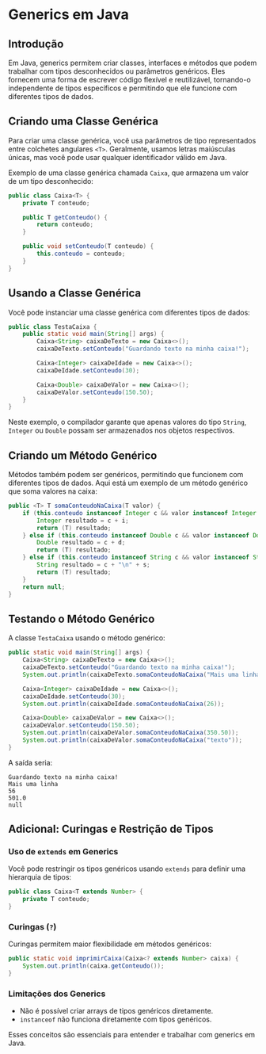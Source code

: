 
# Generics em Java

## Introdução
Em Java, generics permitem criar classes, interfaces e métodos que podem trabalhar com tipos desconhecidos ou parâmetros genéricos. Eles fornecem uma forma de escrever código flexível e reutilizável, tornando-o independente de tipos específicos e permitindo que ele funcione com diferentes tipos de dados.

## Criando uma Classe Genérica
Para criar uma classe genérica, você usa parâmetros de tipo representados entre colchetes angulares `<T>`. Geralmente, usamos letras maiúsculas únicas, mas você pode usar qualquer identificador válido em Java.

Exemplo de uma classe genérica chamada `Caixa`, que armazena um valor de um tipo desconhecido:

```java
public class Caixa<T> {
    private T conteudo;

    public T getConteudo() {
        return conteudo;
    }

    public void setConteudo(T conteudo) {
        this.conteudo = conteudo;
    }
}
```

## Usando a Classe Genérica
Você pode instanciar uma classe genérica com diferentes tipos de dados:

```java
public class TestaCaixa {
    public static void main(String[] args) {
        Caixa<String> caixaDeTexto = new Caixa<>();
        caixaDeTexto.setConteudo("Guardando texto na minha caixa!");

        Caixa<Integer> caixaDeIdade = new Caixa<>();
        caixaDeIdade.setConteudo(30);

        Caixa<Double> caixaDeValor = new Caixa<>();
        caixaDeValor.setConteudo(150.50);
    }
}
```

Neste exemplo, o compilador garante que apenas valores do tipo `String`, `Integer` ou `Double` possam ser armazenados nos objetos respectivos.

## Criando um Método Genérico
Métodos também podem ser genéricos, permitindo que funcionem com diferentes tipos de dados. Aqui está um exemplo de um método genérico que soma valores na caixa:

```java
public <T> T somaConteudoNaCaixa(T valor) {
    if (this.conteudo instanceof Integer c && valor instanceof Integer i) {
        Integer resultado = c + i;
        return (T) resultado;
    } else if (this.conteudo instanceof Double c && valor instanceof Double d) {
        Double resultado = c + d;
        return (T) resultado;
    } else if (this.conteudo instanceof String c && valor instanceof String s) {
        String resultado = c + "\n" + s;
        return (T) resultado;
    }
    return null;
}
```

## Testando o Método Genérico
A classe `TestaCaixa` usando o método genérico:

```java
public static void main(String[] args) {
    Caixa<String> caixaDeTexto = new Caixa<>();
    caixaDeTexto.setConteudo("Guardando texto na minha caixa!");
    System.out.println(caixaDeTexto.somaConteudoNaCaixa("Mais uma linha"));

    Caixa<Integer> caixaDeIdade = new Caixa<>();
    caixaDeIdade.setConteudo(30);
    System.out.println(caixaDeIdade.somaConteudoNaCaixa(26));

    Caixa<Double> caixaDeValor = new Caixa<>();
    caixaDeValor.setConteudo(150.50);
    System.out.println(caixaDeValor.somaConteudoNaCaixa(350.50));
    System.out.println(caixaDeValor.somaConteudoNaCaixa("texto"));
}
```

A saída seria:
```
Guardando texto na minha caixa!
Mais uma linha
56
501.0
null
```

## Adicional: Curingas e Restrição de Tipos

### Uso de `extends` em Generics
Você pode restringir os tipos genéricos usando `extends` para definir uma hierarquia de tipos:
```java
public class Caixa<T extends Number> {
    private T conteudo;
}
```

### Curingas (`?`)
Curingas permitem maior flexibilidade em métodos genéricos:
```java
public static void imprimirCaixa(Caixa<? extends Number> caixa) {
    System.out.println(caixa.getConteudo());
}
```

### Limitações dos Generics
- Não é possível criar arrays de tipos genéricos diretamente.
- `instanceof` não funciona diretamente com tipos genéricos.

Esses conceitos são essenciais para entender e trabalhar com generics em Java.

